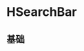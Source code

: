 # HSearchBar

## 基础

<div style="background-color:var(--color-background-c3);display:inline-block;width:300px">
<HSearchBar v-model="value"></HSearchBar>
</div>

<script setup>
import { ref } from 'vue'
import HSearchBar from '../src/components/HSearchBar.vue'
import HButton from '../src/components/HButton.vue'
const value = ref('')
</script>
